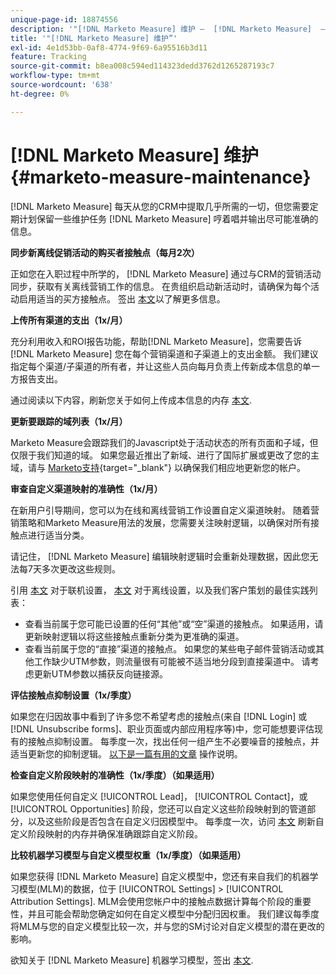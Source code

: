 ```yaml
---
unique-page-id: 18874556
description: '"[!DNL Marketo Measure] 维护 —  [!DNL Marketo Measure]  — 产品文档”'
title: '"[!DNL Marketo Measure] 维护”'
exl-id: 4e1d53bb-0af8-4774-9f69-6a95516b3d11
feature: Tracking
source-git-commit: b8ea008c594ed114323dedd3762d1265287193c7
workflow-type: tm+mt
source-wordcount: '638'
ht-degree: 0%

---
```


# [!DNL Marketo Measure] 维护 {#marketo-measure-maintenance}

[!DNL Marketo Measure] 每天从您的CRM中提取几乎所需的一切，但您需要定期计划保留一些维护任务 [!DNL Marketo Measure] 哼着唱并输出尽可能准确的信息。

**同步新离线促销活动的购买者接触点（每月2次）**

正如您在入职过程中所学的， [!DNL Marketo Measure] 通过与CRM的营销活动同步，获取有关离线营销工作的信息。 在贵组织启动新活动时，请确保为每个活动启用适当的买方接触点。 签出 [本文](/help/channel-tracking-and-setup/offline-channels/legacy-processes/syncing-offline-campaigns.md)以了解更多信息。

**上传所有渠道的支出（1x/月）**

充分利用收入和ROI报告功能，帮助[!DNL Marketo Measure]，您需要告诉 [!DNL Marketo Measure] 您在每个营销渠道和子渠道上的支出金额。 我们建议指定每个渠道/子渠道的所有者，并让这些人员向每月负责上传新成本信息的单一方报告支出。

通过阅读以下内容，刷新您关于如何上传成本信息的内存 [本文](/help/marketing-spend/spend-management/marketing-channel-costs.md).

**更新要跟踪的域列表（1x/月）**

Marketo Measure会跟踪我们的Javascript处于活动状态的所有页面和子域，但仅限于我们知道的域。 如果您最近推出了新域、进行了国际扩展或更改了您的主域，请与 [Marketo支持](https://nation.marketo.com/t5/support/ct-p/Support){target="_blank"} 以确保我们相应地更新您的帐户。

**审查自定义渠道映射的准确性（1x/月）**

在新用户引导期间，您可以为在线和离线营销工作设置自定义渠道映射。 随着营销策略和Marketo Measure用法的发展，您需要关注映射逻辑，以确保对所有接触点进行适当分类。

请记住， [!DNL Marketo Measure] 编辑映射逻辑时会重新处理数据，因此您无法每7天多次更改这些规则。

引用 [本文](/help/channel-tracking-and-setup/online-channels/online-custom-channel-setup.md) 对于联机设置， [本文](/help/channel-tracking-and-setup/offline-channels/offline-custom-channel-setup.md) 对于离线设置，以及我们客户策划的最佳实践列表：

* 查看当前属于您可能已设置的任何“其他”或“空”渠道的接触点。 如果适用，请更新映射逻辑以将这些接触点重新分类为更准确的渠道。
* 查看当前属于您的“直接”渠道的接触点。 如果您的某些电子邮件营销活动或其他工作缺少UTM参数，则流量很有可能被不适当地分段到直接渠道中。 请考虑更新UTM参数以捕获反向链接源。

**评估接触点抑制设置（1x/季度）**

如果您在归因故事中看到了许多您不希望考虑的接触点(来自 [!DNL Login] 或 [!DNL Unsubscribe forms]、职业页面或内部应用程序等)中，您可能想要评估现有的接触点抑制设置。 每季度一次，找出任何一组产生不必要噪音的接触点，并适当更新您的抑制逻辑。 [以下是一篇有用的文章](/help/advanced-marketo-measure-features/touchpoint-settings/touchpoint-removal-and-touchpoint-suppression.md)  操作说明。

**检查自定义阶段映射的准确性（1x/季度）（如果适用）**

如果您使用任何自定义 [!UICONTROL Lead]， [!UICONTROL Contact]，或 [!UICONTROL Opportunities] 阶段，您还可以自定义这些阶段映射到的管道部分，以及这些阶段是否包含在自定义归因模型中。 每季度一次，访问 [本文](/help/advanced-marketo-measure-features/custom-attribution-models/custom-attribution-model-and-setup.md) 刷新自定义阶段映射的内存并确保准确跟踪自定义阶段。

**比较机器学习模型与自定义模型权重（1x/季度）（如果适用）**

如果您获得 [!DNL Marketo Measure] 自定义模型中，您还有来自我们的机器学习模型(MLM)的数据，位于 [!UICONTROL Settings] > [!UICONTROL Attribution Settings]. MLM会使用您帐户中的接触点数据计算每个阶段的重要性，并且可能会帮助您确定如何在自定义模型中分配归因权重。 我们建议每季度将MLM与您的自定义模型比较一次，并与您的SM讨论对自定义模型的潜在更改的影响。

欲知关于 [!DNL Marketo Measure] 机器学习模型，签出 [本文](/help/advanced-marketo-measure-features/custom-attribution-models/machine-learning-model-faq.md).

